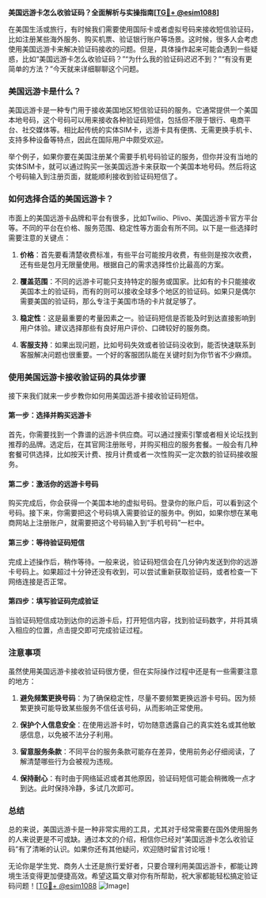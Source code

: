 **美国远游卡怎么收验证码？全面解析与实操指南[[TG💪+ @esim1088](https://t.me/s/esim1088)]**

在美国生活或旅行，有时候我们需要使用国际卡或者虚拟号码来接收短信验证码，比如注册某些海外服务、购买机票、验证银行账户等场景。这时候，很多人会考虑使用美国远游卡来解决验证码接收的问题。但是，具体操作起来可能会遇到一些疑惑，比如“美国远游卡怎么收验证码？”“为什么我的验证码迟迟不到？”“有没有更简单的方法？”今天就来详细聊聊这个问题。

### 美国远游卡是什么？

美国远游卡是一种专门用于接收美国地区短信验证码的服务。它通常提供一个美国本地号码，这个号码可以用来接收各种验证码短信，包括但不限于银行、电商平台、社交媒体等。相比起传统的实体SIM卡，远游卡具有便携、无需更换手机卡、支持多种设备等特点，因此在国际用户中颇受欢迎。

举个例子，如果你要在美国注册某个需要手机号码验证的服务，但你并没有当地的实体SIM卡，就可以通过购买一张美国远游卡来获取一个美国本地号码。然后将这个号码输入到注册页面，就能顺利接收到验证码短信了。

### 如何选择合适的美国远游卡？

市面上的美国远游卡品牌和平台有很多，比如Twilio、Plivo、美国远游卡官方平台等。不同的平台在价格、服务范围、稳定性等方面会有所不同。以下是一些选择时需要注意的关键点：

1. **价格**：首先要看清楚收费标准，有些平台可能按月收费，有些则是按次收费，还有些是包月无限量使用。根据自己的需求选择性价比最高的方案。
   
2. **覆盖范围**：不同的远游卡可能只支持特定的服务或国家。比如有的卡只能接收美国本土的验证码，而有的则可以接收全球多个地区的验证码。如果只是偶尔需要美国的验证码，那么专注于美国市场的卡片就足够了。

3. **稳定性**：这是最重要的考量因素之一。验证码短信是否能及时到达直接影响到用户体验。建议选择那些有良好用户评价、口碑较好的服务商。

4. **客服支持**：如果出现问题，比如号码失效或者验证码没收到，能否快速联系到客服解决问题也很重要。一个好的客服团队能在关键时刻为你节省不少麻烦。

### 使用美国远游卡接收验证码的具体步骤

接下来我们就来一步步教你如何用美国远游卡接收验证码短信。

#### 第一步：选择并购买远游卡

首先，你需要找到一个靠谱的远游卡供应商。可以通过搜索引擎或者相关论坛找到推荐的品牌。选定后，在其官网注册账号，并购买相应的服务套餐。一般会有几种套餐可供选择，比如按天计费、按月计费或者一次性购买一定次数的验证码接收服务。

#### 第二步：激活你的远游卡号码

购买完成后，你会获得一个美国本地的虚拟号码。登录你的账户后，可以看到这个号码。接下来，你需要把这个号码填入需要验证的服务中。例如，如果你想在某电商网站上注册账户，就需要把这个号码输入到“手机号码”一栏中。

#### 第三步：等待验证码短信

完成上述操作后，稍作等待。一般来说，验证码短信会在几分钟内发送到你的远游卡号码上。如果超过十分钟还没有收到，可以尝试重新获取验证码，或者检查一下网络连接是否正常。

#### 第四步：填写验证码完成验证

当验证码短信成功到达你的远游卡后，打开短信内容，找到验证码数字，并将其填入相应的位置，点击提交即可完成验证过程。

### 注意事项

虽然使用美国远游卡接收验证码很方便，但在实际操作过程中还是有一些需要注意的地方：

1. **避免频繁更换号码**：为了确保稳定性，尽量不要频繁更换远游卡号码。因为频繁更换可能导致某些服务不信任该号码，从而影响正常使用。

2. **保护个人信息安全**：在使用远游卡时，切勿随意透露自己的真实姓名或其他敏感信息，以免被不法分子利用。

3. **留意服务条款**：不同平台的服务条款可能存在差异，使用前务必仔细阅读，了解清楚哪些行为会被视为违规。

4. **保持耐心**：有时由于网络延迟或者其他原因，验证码短信可能会稍微晚一点才到达。此时保持冷静，多试几次即可。

### 总结

总的来说，美国远游卡是一种非常实用的工具，尤其对于经常需要在国外使用服务的人来说更是不可或缺。通过本文的介绍，相信你已经对“美国远游卡怎么收验证码”有了清晰的认识。如果你还有其他疑问，欢迎随时留言讨论哦！

无论你是学生党、商务人士还是旅行爱好者，只要合理利用美国远游卡，都能让跨境生活变得更加便捷高效。希望这篇文章对你有所帮助，祝大家都能轻松搞定验证码问题！[[TG💪+ @esim1088](https://t.me/s/esim1088) ![Image](https://i.postimg.cc/4NQfJmqS/Snipaste-2025-05-13-00-14-12.png)]